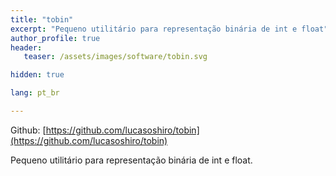```yaml
---
title: "tobin"
excerpt: "Pequeno utilitário para representação binária de int e float"
author_profile: true
header:
   teaser: /assets/images/software/tobin.svg

hidden: true

lang: pt_br

---
```



Github: [https://github.com/lucasoshiro/tobin](https://github.com/lucasoshiro/tobin)

Pequeno utilitário para representação binária de int e float. 
